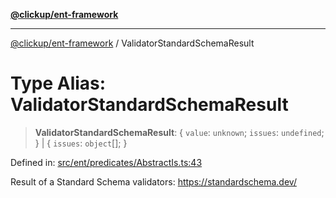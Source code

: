 [**@clickup/ent-framework**](../README.md)

***

[@clickup/ent-framework](../globals.md) / ValidatorStandardSchemaResult

# Type Alias: ValidatorStandardSchemaResult

> **ValidatorStandardSchemaResult**: \{ `value`: `unknown`; `issues`: `undefined`; \} \| \{ `issues`: `object`[]; \}

Defined in: [src/ent/predicates/AbstractIs.ts:43](https://github.com/clickup/ent-framework/blob/master/src/ent/predicates/AbstractIs.ts#L43)

Result of a Standard Schema validators: https://standardschema.dev/
